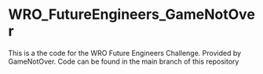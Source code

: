 # WRO_FutureEngineers_GameNotOver
This is a the code for the WRO Future Engineers Challenge. Provided by GameNotOver.
Code can be found in the main branch of this repository 
